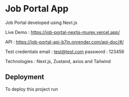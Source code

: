 
# Job Portal App
Job Portal developed using Next.js

Live Demo : https://job-portal-nextjs-murex.vercel.app/

API : https://job-portal-api-b7jn.onrender.com/api-doc/#/

Test credentials
email : test@test.com 
password : 123456

Technologies : Next.js, Zustand, axios and Tailwind
## Deployment

To deploy this project run


